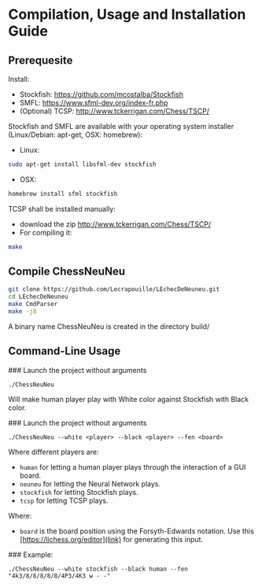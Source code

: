 # Compilation, Usage and Installation Guide

## Prerequesite

Install:
* Stockfish: https://github.com/mcostalba/Stockfish
* SMFL: https://www.sfml-dev.org/index-fr.php
* (Optional) TCSP: http://www.tckerrigan.com/Chess/TSCP/

Stockfish and SMFL are available with your operating system installer (Linux/Debian: apt-get, OSX: homebrew):
* Linux: 
```sh
sudo apt-get install libsfml-dev stockfish
```
* OSX:
```sh
homebrew install sfml stockfish
```

TCSP shall be installed manually:
* download the zip http://www.tckerrigan.com/Chess/TSCP/
* For compiling it:
```sh
make
```

## Compile ChessNeuNeu

```sh
git clone https://github.com/Lecrapouille/LEchecDeNeuneu.git
cd LEchecDeNeuneu
make CmdParser
make -j8
```

A binary name ChessNeuNeu is created in the directory build/

## Command-Line Usage

### Launch the project without arguments

```
./ChessNeuNeu
```

Will make human player play with White color against Stockfish with Black color.


### Launch the project without arguments

```
./ChessNeuNeu --white <player> --black <player> --fen <board>
```

Where different players are:
* `human` for letting a human player plays through the interaction of a GUI board.
* `neuneu` for letting the Neural Network plays.
* `stockfish` for letting Stockfish plays.
* `tcsp` for letting TCSP plays.

Where:
* `board` is the board position using the Forsyth-Edwards notation. Use this [https://lichess.org/editor](link) for generating this input.

### Example:

```
./ChessNeuNeu --white stockfish --black human --fen "4k3/8/8/8/8/8/4P3/4K3 w - -"
```